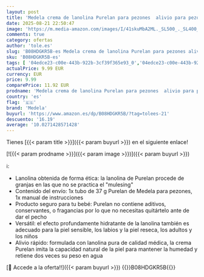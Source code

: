 ```yaml
---
layout: post
title: 'Medela crema de lanolina Purelan para pezones  alivio para pezones doloridos y piel seca  a base de ingredientes naturales  hipoalergénica y probada dermatológicamente  sin fragancia  37 g'
date: 2025-08-21 22:50:47
image: 'https://m.media-amazon.com/images/I/41skuMbA2ML._SL500_._SL400_.jpg'
comments: true
category: ofertas
author: 'tole.es'
slug: 'B08HDGKR5B-es Medela crema de lanolina Purelan para pezones alivio para...'
sku: 'B08HDGKR5B-es'
tags: [ '04edce23-c00e-443b-922b-3cf39f365e93_0','04edce23-c00e-443b-922b-3cf39f365e93_3401','04edce23-c00e-443b-922b-3cf39f365e93_4001','04edce23-c00e-443b-922b-3cf39f365e93_4401','04edce23-c00e-443b-922b-3cf39f365e93_7101','04edce23-c00e-443b-922b-3cf39f365e93_8401','04edce23-c00e-443b-922b-3cf39f365e93_8501','04edce23-c00e-443b-922b-3cf39f365e93_8901','7872eacb-4efa-4779-8ec7-10292db980ef_0','Accesorios','Accesorios para la lactancia','Amazon Súper | Bebé','Arborist Merchandising Root','Bebé','Crema para pezones','Custom Stores','Feeding','Feeding_Medela','Lactancia y alimentación','Medela','Self Service','Special Features Stores','Vuelta al cole','medela','🇪🇸', ]
actualPrice: 9.99 EUR
currency: EUR
price: 9.99
comparePrice: 11.92 EUR
prodname: 'Medela crema de lanolina Purelan para pezones  alivio para pezones doloridos y piel seca  a base de ingredientes naturales  hipoalergénica y probada dermatológicamente  sin fragancia  37 g'
country: 'es'
flag: '🇪🇸'
brand: 'Medela'
buyurl: 'https://www.amazon.es/dp/B08HDGKR5B/?tag=tolees-21'
descuento: '16.19'
average: '10.0271428571428'
---
```


Tienes [{{< param title >}}]({{< param buyurl >}}) en el siguiente enlace!

[![{{< param prodname >}}]({{< param image >}})]({{< param buyurl >}})

ℹ️:

- Lanolina obtenida de forma ética: la lanolina de Purelan procede de granjas en las que no se practica el "mulesing"
- Contenido del envío: 1x tubo de 37 g Purelan de Medela para pezones, 1x manual de instrucciones
- Producto seguro para tu bebé: Purelan no contiene aditivos, conservantes, o fragancias por lo que no necesitas quitártelo ante de dar el pecho
- Versátil: el efecto profundamente hidratante de la lanolina también es adecuado para la piel sensible, los labios y la piel reseca, los adultos y los niños
- Alivio rápido: formulada con lanolina pura de calidad médica, la crema Purelan imita la capacidad natural de la piel para mantener la humedad y retiene dos veces su peso en agua

[🛒 Accede a la oferta!!]({{< param buyurl >}})
{{<world>}}B08HDGKR5B{{</world>}}
